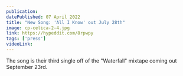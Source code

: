 ```yaml
---
publication: 
datePublished: 07 April 2022
title: "New Song: 'All I Know' out July 28th"
image: cp-celica-2-4.jpg
link: https://hypeddit.com/8rpwpy
tags: ['press']
videoLink: 
---
```


The song is their third single off of the "Waterfall" mixtape coming out September 23rd.